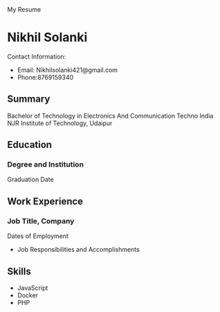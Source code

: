 <!DOCTYPE html>
<html>
  <head>
    My Resume
  </head>
  <body>
    <h1>Nikhil Solanki</h1>
    <p>Contact Information:</p>
    <ul>
      <li>Email: Nikhilsolanki421@gmail.com</li>
      <li>Phone:8769159340</li>
    </ul>
    <h2>Summary</h2>
    <p>Bachelor of Technology in Electronics
          And Communication
    Techno India NJR Institute of Technology, Udaipur</p>
    <h2>Education</h2>
    <h3>Degree and Institution</h3>
    <p>Graduation Date</p>
    <h2>Work Experience</h2>
    <h3>Job Title, Company</h3>
    <p>Dates of Employment</p>
    <ul>
      <li>Job Responsibilities and Accomplishments</li>
    </ul>
    <h2>Skills</h2>
    <ul>
      <li>JavaScript</li>
      <li>Docker</li>
      <li>PHP</li>
    </ul>
  </body>
</html>

